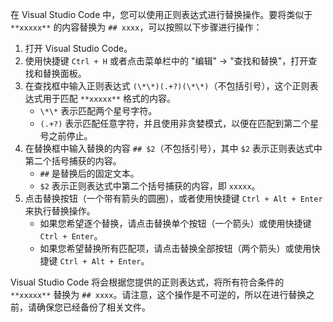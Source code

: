 在 Visual Studio Code 中，您可以使用正则表达式进行替换操作。要将类似于 `**xxxxx**` 的内容替换为 `## xxxx`，可以按照以下步骤进行操作：

1. 打开 Visual Studio Code。
2. 使用快捷键 `Ctrl + H` 或者点击菜单栏中的 "编辑" -> "查找和替换"，打开查找和替换面板。
3. 在查找框中输入正则表达式 `(\*\*)(.+?)(\*\*)`（不包括引号），这个正则表达式用于匹配 `**xxxxx**` 格式的内容。
   - `\*\*` 表示匹配两个星号字符。
   - `(.+?)` 表示匹配任意字符，并且使用非贪婪模式，以便在匹配到第二个星号之前停止。
4. 在替换框中输入替换的内容 `## $2`（不包括引号），其中 `$2` 表示正则表达式中第二个括号捕获的内容。
   - `##` 是替换后的固定文本。
   - `$2` 表示正则表达式中第二个括号捕获的内容，即 `xxxxx`。
5. 点击替换按钮（一个带有箭头的圆圈），或者使用快捷键 `Ctrl + Alt + Enter` 来执行替换操作。
   - 如果您希望逐个替换，请点击替换单个按钮（一个箭头）或使用快捷键 `Ctrl + Enter`。
   - 如果您希望替换所有匹配项，请点击替换全部按钮（两个箭头）或使用快捷键 `Ctrl + Alt + Enter`。

Visual Studio Code 将会根据您提供的正则表达式，将所有符合条件的 `**xxxxx**` 替换为 `## xxxx`。请注意，这个操作是不可逆的，所以在进行替换之前，请确保您已经备份了相关文件。